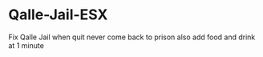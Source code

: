 # Qalle-Jail-ESX
Fix Qalle Jail when quit never come back to prison also add food and drink at 1 minute
